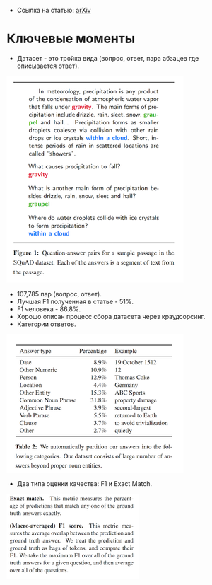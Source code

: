 - Ссылка на статью: [arXiv](https://arxiv.org/abs/1606.05250)

# Ключевые моменты

- Датасет - это тройка вида (вопрос, ответ, пара абзацев где описывается ответ).

![Тройка](squad-descr.png)

- 107,785 пар (вопрос, ответ).
- Лучшая F1 полученная в статье - 51%.
- F1 человека - 86.8%.
- Хорошо описан процесс сбора датасета через краудсорсинг.
- Категории ответов.

![Категории ответов](squad-category.png)

- Два типа оценки качества: F1 и Exact Match.

![Два типа оценки качества F1 и Exact Match](squad-measure.png)
